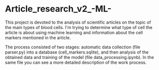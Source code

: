 # Article_research_v2_-ML-
This project is devoted to the analysis of scientific articles on the topic of the main types of blood cells. I'm trying to determine what type of cell the article is about using machine learning and information about the cell markers mentioned in the article.

The process consisted of two stages: automatic data collection (file parser.py) into a database (cell_markers.sqlite), and then analysis of the obtained data and training of the model (file data_processing.ipynb). In the same file you can see a more detailed description of the work process.
